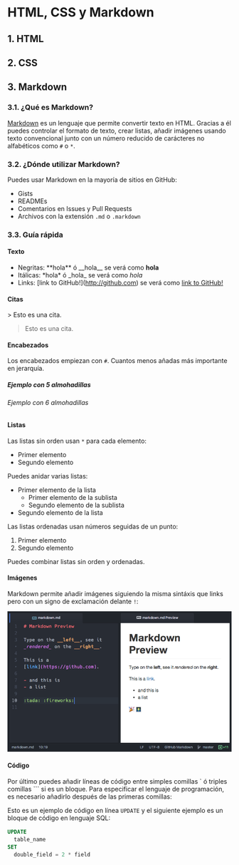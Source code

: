 # HTML, CSS y Markdown

## 1. HTML

## 2. CSS

## 3. Markdown

### 3.1. ¿Qué es Markdown?

[Markdown](http://daringfireball.net/projects/markdown/) es un lenguaje que permite convertir texto en HTML. Gracias a él puedes controlar el formato de texto, crear listas, añadir imágenes usando texto convencional junto con un número reducido de carácteres no alfabéticos como `#` o `*`.

### 3.2. ¿Dónde utilizar Markdown?

Puedes usar Markdown en la mayoría de sitios en GitHub:

* Gists
* READMEs
* Comentarios en Issues y Pull Requests
* Archivos con la extensión `.md` o `.markdown`

### 3.3. Guía rápida

#### Texto

* Negritas: \*\*hola\*\* ó \_\_hola\_\_ se verá como **hola**
* Itálicas: \*hola\* ó \_hola\_ se verá como _hola_
* Links: \[link to GitHub!\](http://github.com) se verá como [link to GitHub!](http://github.com)

#### Citas

\> Esto es una cita.

> Esto es una cita.

#### Encabezados

Los encabezados empiezan con `#`. Cuantos menos añadas más importante en jerarquía.

##### Ejemplo con 5 almohadillas

###### Ejemplo con 6 almohadillas

#### Listas

Las listas sin orden usan `*` para cada elemento:

* Primer elemento
* Segundo elemento

Puedes anidar varias listas:

* Primer elemento de la lista
  * Primer elemento de la sublista
  * Segundo elemento de la sublista
* Segundo elemento de la lista

Las listas ordenadas usan números seguidas de un punto:

1. Primer elemento
2. Segundo elemento

Puedes combinar listas sin orden y ordenadas.

#### Imágenes

Markdown permite añadir imágenes siguiendo la misma sintáxis que links pero con un signo de exclamación delante `!`:

![markdown](https://github.com/GeoinquietosMadrid/webmapping/blob/master/img/markdown.png)

#### Código

Por último puedes añadir líneas de código entre simples comillas \` ó triples comillas \`\`\` si es un bloque. Para especificar el lenguaje de programación, es necesario añadirlo después de las primeras comillas:

Esto es un ejemplo de código en línea `UPDATE` y el siguiente ejemplo es un bloque de código en lenguaje SQL:

```sql
UPDATE
  table_name
SET
  double_field = 2 * field
```


